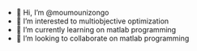 - 👋 Hi, I’m @moumounizongo
- 👀 I’m interested to multiobjective optimization
- 🌱 I’m currently learning on matlab programming
- 💞️ I’m looking to collaborate on matlab programming
